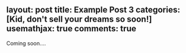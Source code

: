 layout: post
title: Example Post 3
categories: [Kid, don't sell your dreams so soon!]
usemathjax: true
comments: true
--------------------------------

Coming soon....
